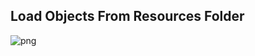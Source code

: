 Load Objects From Resources Folder
----------

![png](https://i.pinimg.com/originals/45/ca/fa/45cafa679ecee9b83a91d9b1b339e2c7.png)

